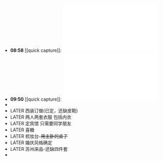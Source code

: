 - **08:58** [[quick capture]]: ![%E6%95%B0%E6%8D%AE%E5%AF%86%E9%9B%86%E5%9E%8B%E5%BA%94%E7%94%A8%E7%B3%BB%E7%BB%9F%E8%AE%BE%E8%AE%A1%20(Martin%20Kleppmann%20%E8%91%97%20%E8%B5%B5%E5%86%9B%E5%B9%B3%20%20%E6%9D%8E%E4%B8%89%E5%B9%B3%20%20%E5%90%95%E4%BA%91%E6%9D%BE%20%20%E8%80%BF%E7%85%9C%20%E8%AF%91)%20(z-lib.org)](../assets/%E6%95%B0%E6%8D%AE%E5%AF%86%E9%9B%86%E5%9E%8B%E5%BA%94%E7%94%A8%E7%B3%BB%E7%BB%9F%E8%AE%BE%E8%AE%A1%20(Martin%20Kleppmann%20%E8%91%97%20%E8%B5%B5%E5%86%9B%E5%B9%B3%20%20%E6%9D%8E%E4%B8%89%E5%B9%B3%20%20%E5%90%95%E4%BA%91%E6%9D%BE%20%20%E8%80%BF%E7%85%9C%20%E8%AF%91)%20(z-lib.org).pdf)
- **09:50** [[quick capture]]: ![%E3%80%8A%E9%B8%9F%E5%93%A5%E7%9A%84Linux%E7%A7%81%E6%88%BF%E8%8F%9C-%E5%9F%BA%E7%A1%80%E7%AF%87%E3%80%8B%E7%AC%AC%E5%9B%9B%E7%89%88](../assets/%E3%80%8A%E9%B8%9F%E5%93%A5%E7%9A%84Linux%E7%A7%81%E6%88%BF%E8%8F%9C-%E5%9F%BA%E7%A1%80%E7%AF%87%E3%80%8B%E7%AC%AC%E5%9B%9B%E7%89%88.pdf)
-
- LATER 西装订做(已定，还缺皮鞋)
- LATER 两人两套衣服 包括内衣
- LATER 定宾馆 只需要同学朋友
- LATER 喜糖
- LATER 梳妆台-~~用主卧的桌子~~
- LATER 婚庆风格确定
- LATER 苏州床品-还缺四件套
-